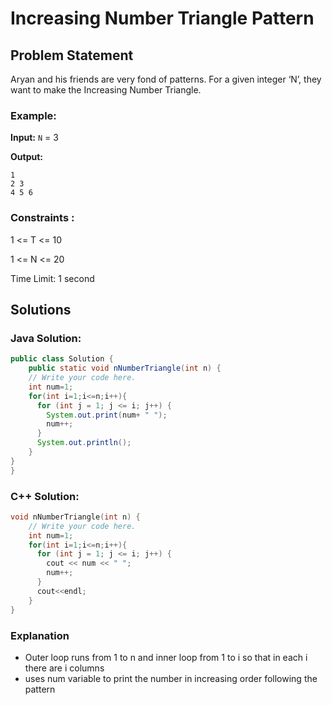 # Increasing Number Triangle Pattern

## Problem Statement
Aryan and his friends are very fond of patterns. For a given integer ‘N’, they want to make the Increasing Number Triangle.

### Example:

**Input:** `N` = 3

**Output:** 
```
1
2 3
4 5 6
```

### Constraints :

1  <= T <= 10

1  <= N <= 20

Time Limit: 1 second

## Solutions

### Java Solution:

```java
public class Solution {
    public static void nNumberTriangle(int n) {
    // Write your code here.
    int num=1;
    for(int i=1;i<=n;i++){
      for (int j = 1; j <= i; j++) {
        System.out.print(num+ " ");
        num++;
      }
      System.out.println();
    }
}
}
```

###  C++ Solution:

```cpp
void nNumberTriangle(int n) {
    // Write your code here.
    int num=1;
    for(int i=1;i<=n;i++){
      for (int j = 1; j <= i; j++) {
        cout << num << " ";
        num++;
      }
      cout<<endl;
    }
}
```

### Explanation
- Outer loop runs from 1 to n and inner loop from 1 to i so that in each i there are i columns
- uses num variable to print the number in increasing order following the pattern